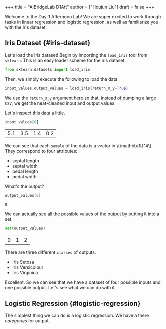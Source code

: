 +++
title = "AIBridgeLab D1Aft"
author = ["Houjun Liu"]
draft = false
+++

Welcome to the Day-1 Afternoon Lab! We are super excited to work through tasks in linear regression and logistic regression, as well as familiarize you with the Iris dataset.


## Iris Dataset {#iris-dataset}

Let's load the Iris dataset! Begin by importing the `load_iris` tool from `sklearn`. This is an easy loader scheme for the iris dataset.

```python
from sklearn.datasets import load_iris
```

Then, we simply execute the following to load the data.

```python
input_values,output_values = load_iris(return_X_y=True)
```

We use the `return_X_y` argument here so that, instead of dumping a large `CSV`, we get the neat-cleaned input and output values.

Let's inspect this data a little.

```python
input_values[0]
```

|     |     |     |     |
|-----|-----|-----|-----|
| 5.1 | 3.5 | 1.4 | 0.2 |

We can see that each `sample` of the data is a vector in \\(\mathbb{R}^4\\). They correspond to four attributes:

-   septal length
-   septal width
-   pedal length
-   pedal width

What's the output?

```python
output_values[0]
```

```text
0
```

We can actually see all the possible values of the output by putting it into a set.

```python
set(output_values)
```

|   |   |   |
|---|---|---|
| 0 | 1 | 2 |

There are three different `classes` of outputs.

-   Iris Setosa
-   Iris Versicolour
-   Iris Virginica

Excellent. So we can see that we have a dataset of four possible inputs and one possible output. Let's see what we can do with it.


## Logistic Regression {#logistic-regression}

The simplest thing we can do is a logistic regression. We have a there _categories_ for output.